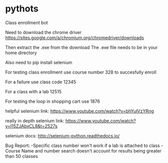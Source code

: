 # pythots
Class enrollment bot

Need to download the chrome driver
https://sites.google.com/a/chromium.org/chromedriver/downloads

Then extract the .exe from the download
The .exe file needs to be in your home directory

Also need to pip install selenium


For testing class enrollment use course number 328 to succesfully enroll

For a failure use class code 12345

For a class with a lab 12515

For testing the loop in shopping cart use 1876




helpful selenium link: 
https://www.youtube.com/watch?v=bhYulVzYRng


really in depth selenium link:
https://www.youtube.com/watch?v=l15ZJAbxCL8&t=2527s

selenium docs:
http://selenium-python.readthedocs.io/


Bug Report:
  -Specific class number won't work if a lab is attached to class
  -Course Name and number search doesn't account for results being greater than 50 classes
